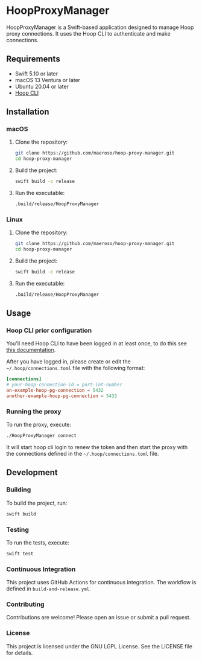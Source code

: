 # HoopProxyManager

HoopProxyManager is a Swift-based application designed to manage Hoop proxy connections. It uses the Hoop CLI to authenticate and make connections.

## Requirements

- Swift 5.10 or later
- macOS 13 Ventura or later
- Ubuntu 20.04 or later
- [Hoop CLI](https://hoop.dev/docs/getting-started/cli)

## Installation

### macOS

1. Clone the repository:
    ```sh
    git clone https://github.com/maeroso/hoop-proxy-manager.git
    cd hoop-proxy-manager
    ```

2. Build the project:
    ```sh
    swift build -c release
    ```

3. Run the executable:
    ```sh
    .build/release/HoopProxyManager
    ```

### Linux

1. Clone the repository:
    ```sh
    git clone https://github.com/maeroso/hoop-proxy-manager.git
    cd hoop-proxy-manager
    ```

2. Build the project:
    ```sh
    swift build -c release
    ```

3. Run the executable:
    ```sh
    .build/release/HoopProxyManager
    ```

## Usage

### Hoop CLI prior configuration
You'll need Hoop CLI to have been logged in at least once, to do this see [this documentation](https://hoop.dev/docs/getting-started/cli#authenticate).

After you have logged in, please create or edit the `~/.hoop/connections.toml` file with the following format:
```toml
[connections]
# your-hoop-connection-id = port-int-number
an-example-hoop-pg-connection = 5432
another-example-hoop-pg-connection = 5433
```

### Running the proxy
To run the proxy, execute:
```sh
./HoopProxyManager connect
```

It will start hoop cli login to renew the token and then start the proxy with the connections defined in the `~/.hoop/connections.toml` file.

## Development
### Building
To build the project, run:
```sh
swift build
```
### Testing
To run the tests, execute:
```sh
swift test
```

### Continuous Integration
This project uses GitHub Actions for continuous integration. The workflow is defined in `build-and-release.yml`.

### Contributing
Contributions are welcome! Please open an issue or submit a pull request.

### License
This project is licensed under the GNU LGPL License. See the LICENSE file for details.

